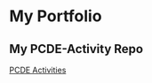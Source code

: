 # My Portfolio
## My PCDE-Activity Repo
<a href="http://jpalmas.github.io/PCDE-Activity-9.1"> PCDE Activities </a>

